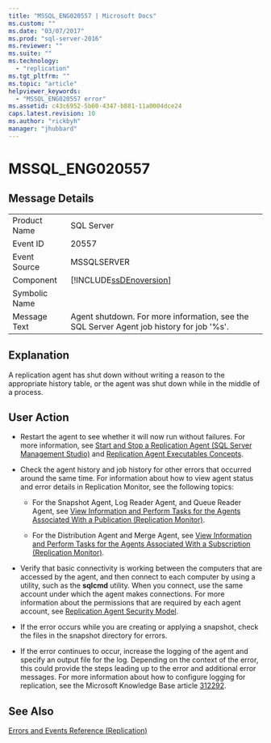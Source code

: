 ```yaml
---
title: "MSSQL_ENG020557 | Microsoft Docs"
ms.custom: ""
ms.date: "03/07/2017"
ms.prod: "sql-server-2016"
ms.reviewer: ""
ms.suite: ""
ms.technology: 
  - "replication"
ms.tgt_pltfrm: ""
ms.topic: "article"
helpviewer_keywords: 
  - "MSSQL_ENG020557 error"
ms.assetid: c43c6952-5b60-4347-b881-11a0004dce24
caps.latest.revision: 10
ms.author: "rickbyh"
manager: "jhubbard"
---
```

# MSSQL_ENG020557
    
## Message Details  
  
|||  
|-|-|  
|Product Name|SQL Server|  
|Event ID|20557|  
|Event Source|MSSQLSERVER|  
|Component|[!INCLUDE[ssDEnoversion](../../analysis-services/instances/install/windows/includes/ssdenoversion-md.md)]|  
|Symbolic Name||  
|Message Text|Agent shutdown. For more information, see the SQL Server Agent job history for job '%s'.|  
  
## Explanation  
 A replication agent has shut down without writing a reason to the appropriate history table, or the agent was shut down while in the middle of a process.  
  
## User Action  
  
-   Restart the agent to see whether it will now run without failures. For more information, see [Start and Stop a Replication Agent &#40;SQL Server Management Studio&#41;](../../relational-databases/replication/agents/start-and-stop-a-replication-agent-sql-server-management-studio.md) and [Replication Agent Executables Concepts](../../relational-databases/replication/concepts/replication-agent-executables-concepts.md).  
  
-   Check the agent history and job history for other errors that occurred around the same time. For information about how to view agent status and error details in Replication Monitor, see the following topics:  
  
    -   For the Snapshot Agent, Log Reader Agent, and Queue Reader Agent, see [View Information and Perform Tasks for the Agents Associated With a Publication &#40;Replication Monitor&#41;](../../relational-databases/replication/monitor/view-information-and-perform-tasks-for-publication-agents.md).  
  
    -   For the Distribution Agent and Merge Agent, see [View Information and Perform Tasks for the Agents Associated With a Subscription &#40;Replication Monitor&#41;](../../relational-databases/replication/monitor/view-information-and-perform-tasks-for-subscription-agents.md).  
  
-   Verify that basic connectivity is working between the computers that are accessed by the agent, and then connect to each computer by using a utility, such as the **sqlcmd** utility. When you connect, use the same account under which the agent makes connections. For more information about the permissions that are required by each agent account, see [Replication Agent Security Model](../../relational-databases/replication/security/replication-agent-security-model.md).  
  
-   If the error occurs while you are creating or applying a snapshot, check the files in the snapshot directory for errors.  
  
-   If the error continues to occur, increase the logging of the agent and specify an output file for the log. Depending on the context of the error, this could provide the steps leading up to the error and additional error messages. For more information about how to configure logging for replication, see the Microsoft Knowledge Base article [312292](http://support.microsoft.com/kb/312292).  
  
## See Also  
 [Errors and Events Reference &#40;Replication&#41;](../../relational-databases/replication/errors-and-events-reference-replication.md)  
  
  